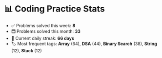 # 📊 Coding Practice Stats

- ✅ Problems solved this week: **8**
- 🗖️ Problems solved this month: **33**
- 📌 Current daily streak: **66 days**
- 🏷️ Most frequent tags: **Array** (64), **DSA** (44), **Binary Search** (38), **String** (12), **Stack** (12)
